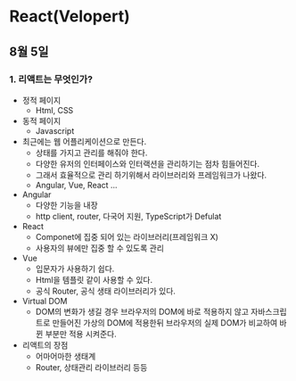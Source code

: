 # React(Velopert)

## 8월 5일

### 1. 리액트는 무엇인가?
- 정적 페이지
    - Html, CSS
- 동적 페이지
    - Javascript
- 최근에는 웹 어플리케이션으로 만든다.
    - 상태를 가지고 관리를 해줘야 한다.
    - 다양한 유저의 인터페이스와 인터랙션을 관리하기는 점차 힘들어진다.
    - 그래서 효율적으로 관리 하기위해서 라이브러리와 프레임워크가 나왔다.
    - Angular, Vue, React …
- Angular
    - 다양한 기능을 내장
    - http client, router, 다국어 지원, TypeScript가 Defulat 
- React
    - Componet에 집중 되어 있는 라이브러리(프레임워크 X)
    - 사용자의 뷰에만 집중 할 수 있도록 관리
- Vue
    - 입문자가 사용하기 쉽다.
    - Html을 템플릿 같이 사용할 수 있다.
    - 공식 Router, 공식 생태 라이브러리가 있다.
- Virtual DOM
    - DOM의 변화가 생길 경우 브라우저의 DOM에 바로 적용하지 않고 자바스크립트로 만들어진 가상의 DOM에 적용한뒤 브라우저의 실제 DOM가 비교하여 바뀐 부분만 적용 시켜준다.
- 리액트의 장점
    - 어마어마한 생태계
    - Router, 상태관리 라이브러리 등등
